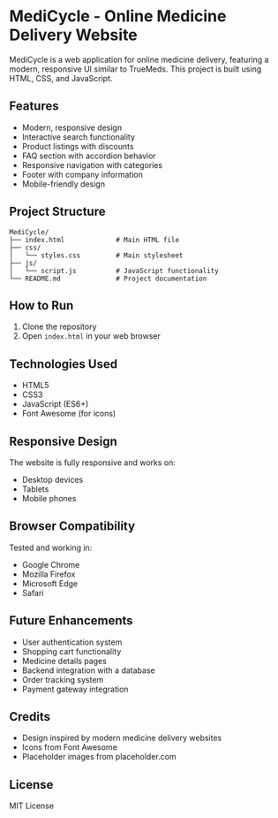 # MediCycle - Online Medicine Delivery Website

MediCycle is a web application for online medicine delivery, featuring a modern, responsive UI similar to TrueMeds. This project is built using HTML, CSS, and JavaScript.

## Features

- Modern, responsive design
- Interactive search functionality
- Product listings with discounts
- FAQ section with accordion behavior
- Responsive navigation with categories
- Footer with company information
- Mobile-friendly design

## Project Structure

```
MediCycle/
├── index.html             # Main HTML file
├── css/
│   └── styles.css         # Main stylesheet
├── js/
│   └── script.js          # JavaScript functionality
└── README.md              # Project documentation
```

## How to Run

1. Clone the repository
2. Open `index.html` in your web browser

## Technologies Used

- HTML5
- CSS3
- JavaScript (ES6+)
- Font Awesome (for icons)

## Responsive Design

The website is fully responsive and works on:
- Desktop devices
- Tablets
- Mobile phones

## Browser Compatibility

Tested and working in:
- Google Chrome
- Mozilla Firefox
- Microsoft Edge
- Safari

## Future Enhancements

- User authentication system
- Shopping cart functionality
- Medicine details pages
- Backend integration with a database
- Order tracking system
- Payment gateway integration

## Credits

- Design inspired by modern medicine delivery websites
- Icons from Font Awesome
- Placeholder images from placeholder.com

## License

MIT License 